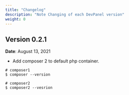 ```yaml
---
title: "Changelog"
description: "Note Changing of each DevPanel version"
weight: 0
---
```


## Version 0.2.1

**Date**: August 13, 2021

- Add composer 2 to default php container.
  
```shell
# composer1
$ composer --version

# composer2
$ composer2 --vesrion
```